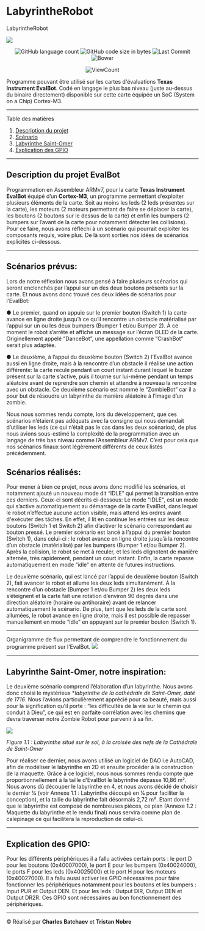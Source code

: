 # LabyrintheRobot
LabyrintheRobot

![](./Images/evalbot.jpg)

<p align="center"> 
<img alt="GitHub language count" src="https://img.shields.io/github/languages/count/charlesbchv/LabyrintheRobot?style=plastic&color=blue">
<img alt="GitHub code size in bytes" src="https://img.shields.io/github/languages/code-size/charlesbchv/LabyrintheRobot?style=plastic&color=violet">
<img alt="Last Commit" src="https://img.shields.io/github/last-commit/charlesbchv/LabyrintheRobot?style=plastic&color=yellow">
<img alt="Bower" src="https://img.shields.io/bower/l/space?style=plastic&color=acre">
</p>
<p align="center">
   <img alt="ViewCount" src="https://views.whatilearened.today/views/github/charlesbchv/LabyrintheRobot.svg">
</p>


Programme pouvant être utilisé sur les cartes d'évaluations **Texas Instrument EvalBot**. Codé en langage le plus bas niveau (juste au-dessus du binaire directement) disponible sur cette carte équipée un SoC (System on a Chip) Cortex-M3. 

*******

Table des matières
1. [Description du projet](#7description)
2. [Scénario](#scenario)
3. [Labyrinthe Saint-Omer](#labyrinthe)
4. [Explication des GPIO](#gpio)

*******

<div id='7description'/>  

## Description du projet EvalBot

Programmation en Assembleur ARMv7, pour la carte **Texas Instrument EvalBot** équipé d’un **Cortex-M3**, un programme permettant d’exploiter plusieurs éléments de la carte. Soit au moins les leds (2 leds présentes sur la carte), les moteurs (2 moteurs permettant de faire se déplacer la carte), les boutons (2 boutons sur le dessus de la carte) et enfin les bumpers (2 bumpers sur l’avant de la carte pour notamment détecter les collisions).
Pour ce faire, nous avons réfléchi à un scénario qui pourrait exploiter les composants requis, voire plus. De là sont sorties nos idées de scénarios explicités ci-dessous.

*******

<div id='scenario'/>

## Scénarios prévus:

Lors de notre réflexion nous avons pensé à faire plusieurs scénarios qui seront enclenchés par l’appui sur un des deux boutons présents sur la carte. Et nous avons donc trouvé ces deux idées de scénarios pour l’EvalBot:

● Le premier, quand on appuie sur le premier bouton (Switch 1) la carte avance en ligne droite jusqu’à ce qu’il rencontre un obstacle matérialisé par l’appui sur un ou les deux bumpers (Bumper 1 et/ou Bumper 2). À ce moment le robot s’arrête et affiche un message sur l’écran OLED de la carte. Originellement appelé “DanceBot”, une appellation comme “CrashBot” serait plus adaptée.

● Le deuxième, à l’appui du deuxième bouton (Switch 2) l’EvalBot avance aussi en ligne droite, mais à la rencontre d’un obstacle il réalise une action différente: la carte recule pendant un court instant durant lequel le buzzer présent sur la carte s’active, puis il tourne sur lui-même pendant un temps aléatoire avant de reprendre son chemin et attendre à nouveau la rencontre avec un obstacle. Ce deuxième scénario est nommé le “ZombieBot” car il a pour but de résoudre un labyrinthe de manière aléatoire à l’image d’un zombie.

Nous nous sommes rendu compte, lors du développement, que ces scénarios n’étaient pas adéquats avec la consigne qui nous demandait d’utiliser les leds (ce qui n’était pas le cas dans les deux scénarios), de plus nous avions sous-estimé la complexité de la programmation avec un langage de très bas niveau comme l’Assembleur ARMv7. C’est pour cela que nos scénarios finaux sont légèrement différents de ceux listés précédemment.

## Scénarios réalisés:

Pour mener à bien ce projet, nous avons donc modifié les scénarios, et notamment ajouté un nouveau mode dit “IDLE” qui permet la transition entre ces derniers. Ceux-ci sont décrits ci-dessous:
Le mode "IDLE", est un mode qui s’active automatiquement au démarrage de la carte EvalBot, dans lequel le robot n’effectue aucune action visible, mais attend les ordres avant d'exécuter des tâches. En effet, il lit en continue les entrées sur les deux boutons (Switch 1 et Switch 2) afin d’activer le scénario correspondant au bouton pressé.
Le premier scénario est lancé à l’appui du premier bouton (Switch 1), dans celui-ci : le robot avance en ligne droite jusqu’à la rencontre d’un obstacle (matérialisé) par les bumpers (Bumper 1 et/ou Bumper 2). Après la collision, le robot se met à reculer, et les leds clignotent de manière alternée, très rapidement, pendant un court instant. Enfin, la carte repasse automatiquement en mode “idle” en attente de futures instructions.

Le deuxième scénario, qui est lancé par l’appui de deuxième bouton (Switch 2), fait avancer le robot et allume les deux leds simultanément. À la rencontre d’un obstacle (Bumper 1 et/ou Bumper 2) les deux leds s’éteignent et la carte fait une rotation d’environ 90 degrés dans une direction aléatoire (horaire ou antihoraire) avant de relancer automatiquement le scénario. De plus, tant que les leds de la carte sont allumées, le robot avance en ligne droite, mais il est possible de repasser manuellement en mode “idle” en appuyant sur le premier bouton (Switch 1).

*******
Organigramme de flux permettant de comprendre le fonctionnement du programme présent sur l’EvalBot.
![](./Images/structure.png)
*******
<div id='labyrinthe'/>

## Labyrinthe Saint-Omer, notre inspiration:
Le deuxième scénario comprend l’élaboration d’un labyrinthe. Nous avons donc choisi le mystérieux **labyrinthe de la cathédrale de Saint-Omer, daté de 1716*. Nous l’avions particulièrement apprécié pour sa beauté, mais aussi pour la signification qu’il porte :  “les difficultés de la vie sur le chemin qui conduit à Dieu”, ce qui est en parfaite corrélation avec les chemins que devra traverser notre Zombie Robot pour parvenir à sa fin.

![](./Images/labyrinthe.jpg)

*Figure 1.1 : Labyrinthe situé sur le sol, à la croisée des nefs de la Cathédrale de Saint-Omer*

Pour réaliser ce dernier, nous avons utilisé un logiciel de DAO i.e AutoCAD, afin de modéliser le labyrinthe en 2D et ensuite procéder à la construction de la maquette. Grâce à ce logiciel, nous nous sommes rendu compte que proportionnellement à la taille d’EvalBot le labyrinthe dépasse 10,86 m². Nous avons dû découper le labyrinthe en 4, et nous avons décidé de choisir le dernier 1⁄4 (voir Annexe 1.1 : Labyrinthe découpé en 1⁄4 pour faciliter la conception),  et la taille du labyrinthe fait désormais 2,72 m².
Etant donné que le labyrinthe est composé de nombreuses pièces, ce plan (Annexe 1.2 : Maquette du labyrinthe et le rendu final) nous servira comme plan de calepinage ce qui facilitera la reproduction de celui-ci. 


*******

<div id='gpio'/>  

## Explication des GPIO:
Pour les différents périphériques il a fallu activées certain ports : le port D pour les boutons (0x40007000), le port E pour les bumpers (0x40024000), le ports F pour les leds (0x40025000) et le port H pour les moteurs (0x40027000). Il a fallu aussi activer les GPIO nécessaires pour faire fonctionner les périphériques notamment pour les boutons et les bumpers : Input PUR et Output DEN. Et pour les leds : Output DIR, Output DEN et Output DR2R. Ces GPIO sont nécessaires au bon fonctionnement des périphériques.

*******

© Réalisé par **Charles Batchaev** et **Tristan Nobre**
